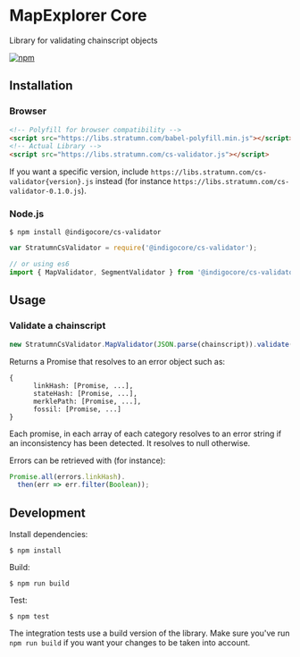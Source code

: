 # MapExplorer Core

Library for validating chainscript objects

[![npm](https://img.shields.io/npm/v/@indigocore/cs-validator.svg)](https://www.npmjs.com/package/@indigocore/cs-validator)

## Installation

### Browser

```html
<!-- Polyfill for browser compatibility -->
<script src="https://libs.stratumn.com/babel-polyfill.min.js"></script>
<!-- Actual Library -->
<script src="https://libs.stratumn.com/cs-validator.js"></script>
```

If you want a specific version, include `https://libs.stratumn.com/cs-validator{version}.js` instead (for instance `https://libs.stratumn.com/cs-validator-0.1.0.js`).


### Node.js

```
$ npm install @indigocore/cs-validator
```

```javascript
var StratumnCsValidator = require('@indigocore/cs-validator');

// or using es6
import { MapValidator, SegmentValidator } from '@indigocore/cs-validator';
```

## Usage

### Validate a chainscript

```javascript
new StratumnCsValidator.MapValidator(JSON.parse(chainscript)).validate()
```

Returns a Promise that resolves to an error object such as:

```
{
      linkHash: [Promise, ...],
      stateHash: [Promise, ...],
      merklePath: [Promise, ...],
      fossil: [Promise, ...]
}
```

Each promise, in each array of each category resolves to an error string if an inconsistency has been detected. It resolves to null otherwise.

Errors can be retrieved with (for instance):

```javascript
Promise.all(errors.linkHash).
  then(err => err.filter(Boolean));
```

## Development

Install dependencies:

```
$ npm install
```

Build:

```
$ npm run build
```

Test:

```
$ npm test
```

The integration tests use a build version of the library. Make sure you've run `npm run build` if you want your changes to be taken into account.
